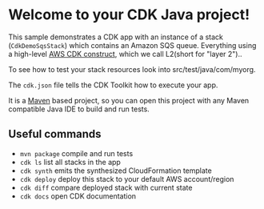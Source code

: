 # Welcome to your CDK Java project!

This sample demonstrates a CDK app with an instance of a stack (`CdkDemoSqsStack`)
which contains an Amazon SQS queue. Everything using a high-level [AWS CDK construct](https://docs.aws.amazon.com/cdk/v2/guide/constructs.html), which we call L2(short for "layer 2")..

To see how to test your stack resources look into src/test/java/com/myorg.

The `cdk.json` file tells the CDK Toolkit how to execute your app.

It is a [Maven](https://maven.apache.org/) based project, so you can open this project with any Maven compatible Java IDE to build and run tests.

## Useful commands

 * `mvn package`     compile and run tests
 * `cdk ls`          list all stacks in the app
 * `cdk synth`       emits the synthesized CloudFormation template
 * `cdk deploy`      deploy this stack to your default AWS account/region
 * `cdk diff`        compare deployed stack with current state
 * `cdk docs`        open CDK documentation


